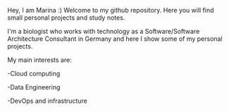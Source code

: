  
Hey, I am Marina :) 
Welcome to my github repository. Here you will find small personal projects and study notes. 

I'm a biologist who works with technology as a Software/Software Architecture Consultant in Germany and here I show some of my personal projects.

My main interests are:

-Cloud computing

-Data Engineering

-DevOps and infrastructure


